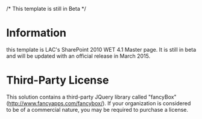 /* This template is still in Beta */

Information
===================
this template is LAC's SharePoint 2010 WET 4.1 Master page. It is still in beta and will be updated with an official release in March 2015.

Third-Party License
===================
This solution contains a third-party JQuery library called "fancyBox" (http://www.fancyapps.com/fancybox/).
If your organization is considered to be of a commercial nature, you may be required to purchase a license.
